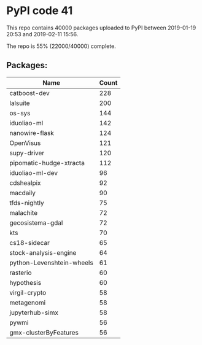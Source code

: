 # PyPI code 41

This repo contains 40000 packages uploaded to PyPI between 
2019-01-19 20:53 and 2019-02-11 15:56.

The repo is 55% (22000/40000) complete.

## Packages:

| Name  | Count |
| ----- | ----- |
| catboost-dev | 228 |
| lalsuite | 200 |
| os-sys | 144 |
| iduoliao-ml | 142 |
| nanowire-flask | 124 |
| OpenVisus | 121 |
| supy-driver | 120 |
| pipomatic-hudge-xtracta | 112 |
| iduoliao-ml-dev | 96 |
| cdshealpix | 92 |
| macdaily | 90 |
| tfds-nightly | 75 |
| malachite | 72 |
| gecosistema-gdal | 72 |
| kts | 70 |
| cs18-sidecar | 65 |
| stock-analysis-engine | 64 |
| python-Levenshtein-wheels | 61 |
| rasterio | 60 |
| hypothesis | 60 |
| virgil-crypto | 58 |
| metagenomi | 58 |
| jupyterhub-simx | 58 |
| pywmi | 56 |
| gmx-clusterByFeatures | 56 |


